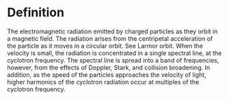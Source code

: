 # Definition

The electromagnetic radiation emitted by charged particles as they orbit
in a magnetic field. The radiation arises from the centripetal
acceleration of the particle as it moves in a circular orbit. See Larmor
orbit. When the velocity is small, the radiation is concentrated in a
single spectral line, at the cyclotron frequency. The spectral line is
spread into a band of frequencies, however, from the effects of Doppler,
Stark, and collision broadening. In addition, as the speed of the
particles approaches the velocity of light, higher harmonics of the
cyclotron radiation occur at multiples of the cyclotron frequency.
